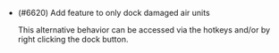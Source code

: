 - (#6620) Add feature to only dock damaged air units

  This alternative behavior can be accessed via the hotkeys and/or by right clicking the dock button.
